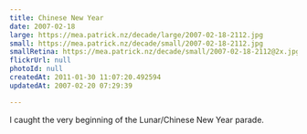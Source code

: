 ```yaml
---
title: Chinese New Year
date: 2007-02-18
large: https://mea.patrick.nz/decade/large/2007-02-18-2112.jpg
small: https://mea.patrick.nz/decade/small/2007-02-18-2112.jpg
smallRetina: https://mea.patrick.nz/decade/small/2007-02-18-2112@2x.jpg
flickrUrl: null
photoId: null
createdAt: 2011-01-30 11:07:20.492594
updatedAt: 2007-02-20 07:29:39

---
```

I caught the very beginning of the Lunar/Chinese New Year parade.
